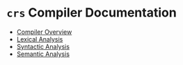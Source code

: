 # `crs` Compiler Documentation

- [Compiler Overview](1-overview.md)
- [Lexical Analysis](2-lexer.md)
- [Syntactic Analysis](3-parser.md)
- [Semantic Analysis](4-semantic-analysis.md)

